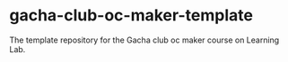 # gacha-club-oc-maker-template
The template repository for the Gacha club oc maker course on Learning Lab.
